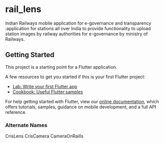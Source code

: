 # rail_lens

Indian Railways mobile application for e-governance and transparency :application for stations all over India to provide functionality to upload station images by railway authorities for e-governance by ministry of Railways.

## Getting Started

This project is a starting point for a Flutter application.

A few resources to get you started if this is your first Flutter project:

- [Lab: Write your first Flutter app](https://flutter.dev/docs/get-started/codelab)
- [Cookbook: Useful Flutter samples](https://flutter.dev/docs/cookbook)

For help getting started with Flutter, view our 
[online documentation](https://flutter.dev/docs), which offers tutorials, 
samples, guidance on mobile development, and a full API reference.

### Alternate Names

CrisLens
CrisCamera
CameraOnRaills
